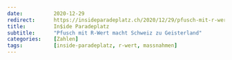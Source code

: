 ```yaml
---
date:          2020-12-29
redirect:      https://insideparadeplatz.ch/2020/12/29/pfusch-mit-r-wert-macht-schweiz-zu-geisterland/
title:         In$ide Paradeplatz
subtitle:      "Pfusch mit R-Wert macht Schweiz zu Geisterland"
categories:    [Zahlen]
tags:          [inside-paradeplatz, r-wert, massnahmen]
---
```


